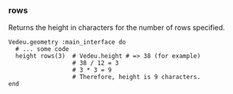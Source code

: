 ### rows

Returns the height in characters for the number of rows
specified.

    Vedeu.geometry :main_interface do
      # ... some code
      height rows(3)  # Vedeu.height # => 38 (for example)
                      # 38 / 12 = 3
                      # 3 * 3 = 9
                      # Therefore, height is 9 characters.
    end
